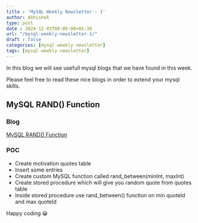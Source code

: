```yaml
---
title : 'MySQL Weekly Newsletter - 1'
author: Abhishek
type: post
date : 2024-12-03T00:00:00+05:30
url: "/mysql-weekly-newsletter-1/"
draft : false
categories: [mysql weekly newsletter]
tags: [mysql weekly newsletter]
---
```


In this blog we will see usefull mysql blogs that we have found in this week.

Please feel free to read these nice blogs in order to extend your mysql skills.

## MySQL RAND() Function

### Blog

[MySQL RAND() Function](https://www.mysqltutorial.org/mysql-math-functions/mysql-rand/)

### POC

* Create motivation quotes table
* Insert some entries
* Create custom MySQL function called rand_between(minInt, maxInt)
* Create stored procedure which will give you random quote from quotes table
* Inside stored procedure use rand_between() function on min quoteId and max quoteId


Happy coding :grinning:
